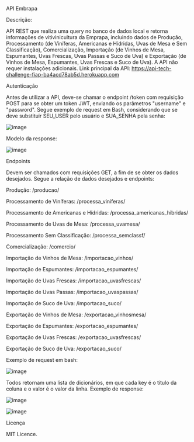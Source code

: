 API Embrapa



Descrição:

API REST que realiza uma query no banco de dados local e retorna informações de vitivinicultura da Emprapa, incluindo dados de Produção, Processamento (de Viníferas, Americanas e Hídridas, Uvas de Mesa e Sem Classificação), Comercialização, Importação (de Vinhos de Mesa, Espumantes, Uvas Frescas, Uvas Passas e Suco de Uva) e Exportação (de Vinhos de Mesa, Espumantes, Uvas Frescas e Suco de Uva). A API não requer instalações adicionais.
Link principal da API: https://api-tech-challenge-fiap-ba4acd78ab5d.herokuapp.com




Autenticação

Antes de utilizar a API, deve-se chamar o endpoint /token com requisição POST para se obter um token JWT, enviando os parâmetros "username" e "password". Segue exemplo de request em Bash, considerando que se deve substituir SEU_USER pelo usuário e SUA_SENHA pela senha:

![image](https://github.com/mamedevitor/techchallenge/assets/55901404/ce89c34b-30da-4014-980d-f0c4bc4d4f18)

Modelo da response:

![image](https://github.com/mamedevitor/techchallenge/assets/55901404/1ae943b6-6dbc-47cd-a10f-7ef99e11dd01)

Endpoints

Devem ser chamados com requisições GET, a fim de se obter os dados desejados. Segue a relação de dados desejados e endpoints:

Produção: /producao/

Processamento de Viníferas: /processa_viniferas/

Processamento de Americanas e Hídridas: /processa_americanas_hibridas/

Processamento de Uvas de Mesa: /processa_uvamesa/

Processamento Sem Classificação: /processa_semclassf/

Comercialização: /comercio/

Importação de Vinhos de Mesa: /importacao_vinhos/

Importação de Espumantes: /importacao_espumantes/

Importação de Uvas Frescas: /importacao_uvasfrescas/

Importação de Uvas Passas: /importacao_uvaspassas/

Importação de Suco de Uva: /importacao_suco/

Exportação de Vinhos de Mesa: /exportacao_vinhosmesa/

Exportação de Espumantes: /exportacao_espumantes/

Exportação de Uvas Frescas: /exportacao_uvasfrescas/

Exportação de Suco de Uva: /exportacao_suco/

Exemplo de request em bash:

![image](https://github.com/mamedevitor/techchallenge/assets/55901404/0e594932-319c-400f-bd67-5082e76031ba)

Todos retornam uma lista de dicionários, em que cada key é o título da coluna e o valor é o valor da linha. Exemplo de response:

![image](https://github.com/mamedevitor/techchallenge/assets/55901404/87c0f129-1ddb-4747-917c-f156f0e96c0d)

![image](https://github.com/mamedevitor/techchallenge/assets/55901404/dfcdbc31-2ede-439c-b765-30f44204143e)

Licença

MIT Licence.
